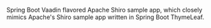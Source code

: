 Spring Boot Vaadin flavored Apache Shiro sample app, which closely mimics Apache's Shiro sample app written in Spring Boot ThymeLeaf.
